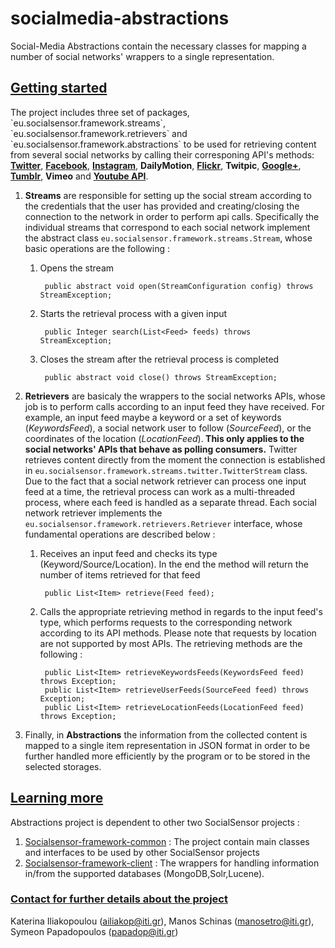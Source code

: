 socialmedia-abstractions
========================


<p>Social-Media Abstractions contain the necessary classes for mapping a number of social networks' wrappers to a single representation.</p>

<h2><u>Getting started</u></h2>
The project includes three set of packages, `eu.socialsensor.framework.streams`, `eu.socialsensor.framework.retrievers` and `eu.socialsensor.framework.abstractions` to be used for retrieving content from several social networks by calling their corresponing API's methods: <strong><a href="http://twitter4j.org/en/">Twitter</a></strong>, <strong><a href="http://restfb.com/">Facebook</a></strong>, <strong><a href="https://github.com/sachin-handiekar/jInstagram">Instagram</a></strong>, <strong>DailyMotion</strong>, <strong><a href="http://www.flickr.com/services/api/">Flickr</a></strong>, <strong>Twitpic</strong>, <strong><a href="https://developers.google.com/+/quickstart/java">Google+</a></strong>, <strong><a href="https://github.com/tumblr/jumblr">Tumblr</a></strong>, <strong>Vimeo</strong> and <strong><a href="https://developers.google.com/youtube/v3/">Youtube API</a></strong>. 

1. <strong>Streams</strong> are responsible for setting up the social stream according to the credentials that the user has provided and creating/closing the connection to the network in order to perform api calls. Specifically the individual streams that correspond to each social network implement the abstract class `eu.socialsensor.framework.streams.Stream`, whose basic operations are the following : 
    1. Opens the stream
    
            public abstract void open(StreamConfiguration config) throws StreamException;
    
    2. Starts the retrieval process with a given input 
    
            public Integer search(List<Feed> feeds) throws StreamException;
    
    3. Closes the stream after the retrieval process is completed
    
            public abstract void close() throws StreamException;

2. <strong>Retrievers</strong> are basicaly the wrappers to the social networks APIs, whose job is to perform calls according to an input feed they have received. For example, an input feed maybe a keyword or a set of keywords (<i>KeywordsFeed</i>), a social network user to follow (<i>SourceFeed</i>), or the coordinates of the location (<i>LocationFeed</i>).<strong> This only applies to the social networks' APIs that behave as polling consumers.</strong> Twitter retrieves content directly from the moment the connection is established in `eu.socialsensor.framework.streams.twitter.TwitterStream` class. Due to the fact that a social network retriever can process one input feed at a time, the retrieval process can work as a multi-threaded process, where each feed is handled as a separate thread. Each social network retriever implements the `eu.socialsensor.framework.retrievers.Retriever` interface, whose fundamental operations are described below : 
    1. Receives an input feed and checks its type (Keyword/Source/Location). In the end the method will return the number of items retrieved for that feed
    
            public List<Item> retrieve(Feed feed);
    
    2. Calls the appropriate retrieving method in regards to the input feed's type, which performs requests to the corresponding network according to its API methods. Please note that requests by location are not supported by most APIs. The retrieving methods are the following : 
    
            public List<Item> retrieveKeywordsFeeds(KeywordsFeed feed) throws Exception;
            public List<Item> retrieveUserFeeds(SourceFeed feed) throws Exception;
            public List<Item> retrieveLocationFeeds(LocationFeed feed) throws Exception;
    

3. Finally, in <strong>Abstractions</strong> the information from the collected content is mapped to a single item representation in JSON format in order to be further handled more efficiently by the program or to be stored in the selected storages. 

<h2><u>Learning more</u></h2>

Abstractions project is dependent to other two SocialSensor projects : 

1. <a href="https://github.com/socialsensor/socialsensor-framework-common"> Socialsensor-framework-common</a> : The project contain main classes and interfaces to be used by other SocialSensor projects
2. <a href="https://github.com/socialsensor/socialsensor-framework-client"> Socialsensor-framework-client</a> : The wrappers for handling information in/from the supported databases (MongoDB,Solr,Lucene).

<h3><u>Contact for further details about the project</u></h3>

Katerina Iliakopoulou (ailiakop@iti.gr), Manos Schinas (manosetro@iti.gr), Symeon Papadopoulos (papadop@iti.gr)
